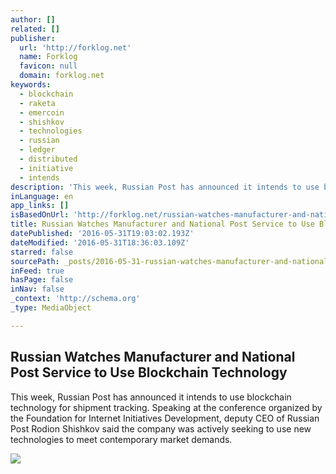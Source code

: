 ```yaml
---
author: []
related: []
publisher:
  url: 'http://forklog.net'
  name: Forklog
  favicon: null
  domain: forklog.net
keywords:
  - blockchain
  - raketa
  - emercoin
  - shishkov
  - technologies
  - russian
  - ledger
  - distributed
  - initiative
  - intends
description: 'This week, Russian Post has announced it intends to use blockchain technology for shipment tracking. Speaking at the conference organized by the Foundation for Internet Initiatives Development, deputy CEO of Russian Post Rodion Shishkov said the company was actively seeking to use new technologies to meet contemporary market demands.'
inLanguage: en
app_links: []
isBasedOnUrl: 'http://forklog.net/russian-watches-manufacturer-and-national-post-service-to-use-blockchain-technology/'
title: Russian Watches Manufacturer and National Post Service to Use Blockchain Technology
datePublished: '2016-05-31T19:03:02.193Z'
dateModified: '2016-05-31T18:36:03.109Z'
starred: false
sourcePath: _posts/2016-05-31-russian-watches-manufacturer-and-national-post-service-to-us.md
inFeed: true
hasPage: false
inNav: false
_context: 'http://schema.org'
_type: MediaObject

---
```

<article style=""><h1>Russian Watches Manufacturer and National Post Service to Use Blockchain Technology</h1><p>This week, Russian Post has announced it intends to use blockchain technology for shipment tracking. Speaking at the conference organized by the Foundation for Internet Initiatives Development, deputy CEO of Russian Post Rodion Shishkov said the company was actively seeking to use new technologies to meet contemporary market demands.</p><img src="http://forklog.net/wp-content/uploads/2016/03/bitcoinresearch01-1.png" /></article>